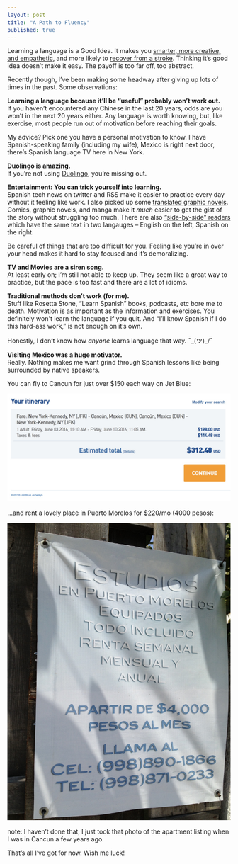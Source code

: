 ```yaml
---
layout: post
title: "A Path to Fluency"
published: true
---
```


Learning a language is a Good Idea. It makes you [smarter, more creative, and empathetic](http://www.lifehack.org/316041/research-finds-that-bilingual-people-are-smarter-more-creative-and-empathetic), and more likely to [recover from a stroke](http://www.sciencealert.com/bilingual-people-are-twice-as-likely-to-recover-from-a-stroke-study-finds). Thinking it’s good idea doesn’t make it easy. The payoff is too far off, too abstract.

Recently though, I’ve been making some headway after giving up lots of times in the past. Some observations:

**Learning a language because it’ll be “useful” probably won’t work out.**  
If you haven’t encountered any Chinese in the last 20 years, odds are you won’t in the next 20 years either. Any language is worth knowing, but, like exercise, most people run out of motivation before reaching their goals.

My advice? Pick one you have a personal motivation to know. I have Spanish-speaking family (including my wife), Mexico is right next door, there’s Spanish language TV here in New York.

**Duolingo is amazing.**  
If you’re not using [Duolingo](https://www.duolingo.com), you’re missing out. 

**Entertainment: You can trick yourself into learning.**  
Spanish tech news on twitter and RSS make it easier to practice every day without it feeling like work. I also picked up some [translated graphic novels](http://amzn.to/1XdgCCa). Comics, graphic novels, and manga make it _much_ easier to get the gist of the story without struggling too much. There are also [“side-by-side” readers](http://amzn.to/1TfLbTd) which have the same text in two langauges – English on the left, Spanish on the right.

Be careful of things that are too difficult for you. Feeling like you’re in over your head makes it hard to stay focused and it’s demoralizing. 

**TV and Movies are a siren song.**  
At least early on; I’m still not able to keep up. They seem like a great way to practice, but the pace is too fast and there are a lot of idioms.

**Traditional methods don’t work (for me).**  
Stuff like Rosetta Stone, “Learn Spanish” books, podcasts, etc bore me to death. Motivation is as important as the information and exercises. You definitely won't learn the language if you quit. And “I’ll know Spanish if I do this hard-ass work,” is not enough on it’s own.

Honestly, I don’t know how _anyone_ learns language that way. ¯\_(ツ)_/¯ 

**Visiting Mexico was a huge motivator.**  
Really. Nothing makes me want grind through Spanish lessons like being surrounded by native speakers.

You can fly to Cancun for just over $150 each way on Jet Blue:

<img src="/img/f7cfab39e36dbbfa6d82678c1ac2f8a8.jpeg" alt="JFK to CUN for $315" class="screenshot">

…and rent a lovely place in Puerto Morelos for $220/mo (4000 pesos):

<img alt="Puerto Morelos Apartment for $220/mo" src="/img/07da2395f08409e8d2dcf36a587fb956.jpeg" class="screenshot">

note: I haven’t done that, I just took that photo of the apartment listing when I was in Cancun a few years ago.

That’s all I’ve got for now. Wish me luck!